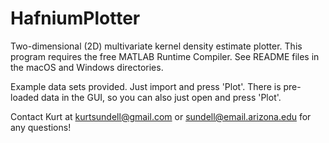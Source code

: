 # HafniumPlotter

Two-dimensional (2D) multivariate kernel density estimate plotter. This program requires the free MATLAB Runtime Compiler. See README files in the macOS and Windows directories. 

Example data sets provided. Just import and press 'Plot'. There is pre-loaded data in the GUI, so you can also just open and press 'Plot'.

Contact Kurt at kurtsundell@gmail.com or sundell@email.arizona.edu for any questions!
